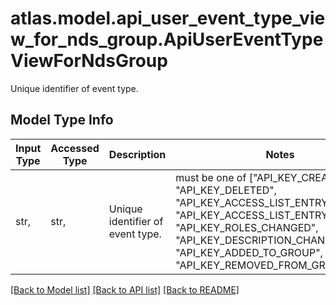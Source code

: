 # atlas.model.api_user_event_type_view_for_nds_group.ApiUserEventTypeViewForNdsGroup

Unique identifier of event type.

## Model Type Info
Input Type | Accessed Type | Description | Notes
------------ | ------------- | ------------- | -------------
str,  | str,  | Unique identifier of event type. | must be one of ["API_KEY_CREATED", "API_KEY_DELETED", "API_KEY_ACCESS_LIST_ENTRY_ADDED", "API_KEY_ACCESS_LIST_ENTRY_DELETED", "API_KEY_ROLES_CHANGED", "API_KEY_DESCRIPTION_CHANGED", "API_KEY_ADDED_TO_GROUP", "API_KEY_REMOVED_FROM_GROUP", ] 

[[Back to Model list]](../../README.md#documentation-for-models) [[Back to API list]](../../README.md#documentation-for-api-endpoints) [[Back to README]](../../README.md)

